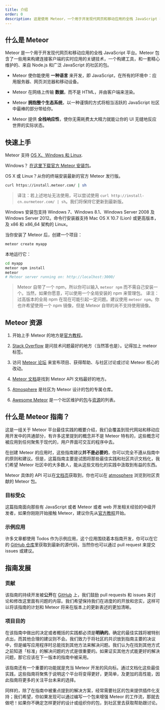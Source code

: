 ```yaml
---
title: 介绍
order: 0
description: 这是使用 Meteor，一个用于开发现代网页和移动应用的全栈 JavaScript 平台。
---
```


<!--  XXX: note that this content is somewhat duplicated on the docs, and should be updated in parallel -->
<h2 id="what-is-meteor">什么是 Meteor</h2>

Meteor 是一个用于开发现代网页和移动应用的全栈 JavaScript 平台。Meteor 包含了一些用来构建连接客户端的实时应用的关键技术，一个构建工具，和一套精心维护的、来自 Node.js 和广泛 JavaScript 的社区的包。

- Meteor 使你能使用 **一种语言** 来开发，即 JavaScript，在所有的环境中：应用服务器、网页浏览器和移动设备。

- Meteor 在网络上传输 **数据**，而不是 HTML，并由客户端来渲染。

- Meteor **拥抱整个生态系统**，以一种谨慎的方式将相当活跃的 JavaScript 社区中最棒的部分带给你。

- Meteor 提供 **全栈响应性**，使你无需耗费太大精力就能让你的 UI 无缝地反应世界的实际状态。

<h2 id="quickstart">快速上手</h2>

Meteor 支持 [OS X、Windows 和 Linux](https://www.meteor.com/install).

Windows？  [在这里下载官方 Meteor 安装包](https://install.meteor.com/windows)。

OS X 或 Linux？从你的终端安装最新的官方 Meteor 发行版。

```bash
curl https://install.meteor.com/ | sh
```

> 译注：若上述地址无法使用，可以尝试使用 `curl http://install-cn.ourmeteor.com/ | sh`。我们将保持它更新到最新版。

Windows 安装包支持 Windows 7、Windows 8.1、Windows Server 2008 及 Windows Server 2012。命令行安装器支持 Mac OS X 10.7 (Lion) 或更高版本，及 x86 和 x86_64 架构的 Linux。

当你安装了 Meteor 后，创建一个项目：

```bash
meteor create myapp
```

本地运行它：

```bash
cd myapp
meteor npm install
meteor
# Meteor server running on: http://localhost:3000/
```

> Meteor 自带了一个 npm，所以你可以输入 `meteor npm` 而不需自己安装一个。当然，如果你愿意，可以使用一个全局安装的 npm 来管理包。
> 译注：过高版本的全局 npm 在现在可能引起一定问题。建议使用 `meteor npm`。你也许希望使用一个 npm 镜像，但是 Meteor 自带的尚不支持使用镜像。

<h2 id="learning-more">Meteor 资源</h2>

1. 开始上手 Meteor 的地方是[官方教程](https://www.meteor.com/tutorials/blaze/creating-an-app)。

2. [Stack Overflow](http://stackoverflow.com/questions/tagged/meteor) 是问技术问题最好的地方（当然答也是）。记得加上 meteor 标签。

3. 访问 [Meteor 论坛](https://forums.meteor.com) 来宣布项目、获得帮助、与社区讨论或讨论 Meteor 核心的改动。

4. [Meteor 文档](https://docs.meteor.com)是找到 Meteor API 文档最好的地方。

5. [Atmosphere](https://atmospherejs.com) 是社区为 Meteor 设计的包的专属仓库。

6. [Awesome Meteor](https://github.com/Urigo/awesome-meteor) 是一个社区维护的[包](https://github.com/Urigo/awesome-meteor#getting-started)与[资源](https://github.com/Urigo/awesome-meteor#resources)的列表。

<h2 id="what-is-it">什么是 Meteor 指南？</h2>

这是一组关于 Meteor 平台最佳实践的概要介绍，我们会覆盖到现代网站和移动应用开发中的共通部分，有许多这里提到的概念并不是 Meteor 特有的，这些概念可被应用到任何聚焦于现代的，用户界面可交互的程序中去。

在创建 Meteor 的应用时，这些指南建议**并不是必要的**，你可以完全不遵从指南中的原则和建议。但是，这篇指南主要是试图将那些最佳实践和社区共识文档化，我们希望 Meteor 社区中的大多数人，能从这些文档化的实践中汲取到有益的东西。

Meteor 具体的 API 可以在[文档页](https://docs.meteor.com/)获取到，你也可以在 [atmosphere](https://atmospherejs.com/) 浏览到社区贡献的 Meteor 包。

<h3 id="audience">目标受众</h3>

这篇指南面向那些有 JavaScript 或者 Meteor 或者 web 开发相关经验的中级开发者，如果你刚刚开始接触 Meteor，建议你先从[官方教程](https://www.meteor.com/tutorials/blaze/creating-an-app)开始。

<h3 id="example-app">示例应用</h3>

许多文章都使用 Todos 作为示例应用，这个应用围绕着本指南开发，你可以在它的 [GitHub 仓库](https://github.com/meteor/todos)里获取到最新的源代码，当然你也可以通过 pull request 来提交 issues 或建议。

<h2 id="guide-concepts">指南发展</h2>

<h3 id="contributing">贡献</h3>

该指南的持续开发被**公开**在 [GitHub](https://github.com/meteor/guide) 上，我们鼓励 pull requests 和 issues 来讨论和修改这里面有问题的内容。我们希望保持我们在进度的的开放和忠实，这样可以将该指南的计划和 Meteor 将来在版本上的更新表述的更加清晰。

<h3 id="goals">项目目的</h3>

在该指南中做出的决定或者概括的实践都必须是**明确的**。确定的最佳实践将被特别点出，而其他合理的建议则不会。我们致力于将社区的共识放到指南主要的决议中，但是编写应用程序时总能找到其他方法来解决问题。我们认为在找到其他方式之前知道「标准」的解决问题的方式是很重要的。如果证实其他方式能更好的解决问题，那它应该在下一版本的指南中被采用。

该指南还有一个重要的功能就是充当 Meteor 开发的风向标。通过文档化这些最佳实践，这些指南将聚焦于说明这个平台将变得更好，更简单，及更加的高性能，因此指南将更多的关注平台未来的选择。

同样的，除了在指南中被重点提到的解决方案，经常需要社区的包来提供插件化支持；我们希望，你如果发现可以通过编写一个包来增强 Meteor 的工作流，那就去做吧！如果你不确定怎样更好的设计或组织你的包，到社区里去获取帮助跟讨论。
